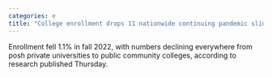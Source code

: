 ```yaml
---
categories: e
title: "College enrollment drops 11 nationwide continuing pandemic slide"
---
```

Enrollment fell 1.1% in fall 2022, with numbers declining everywhere from posh private universities to public community colleges, according to research published Thursday.